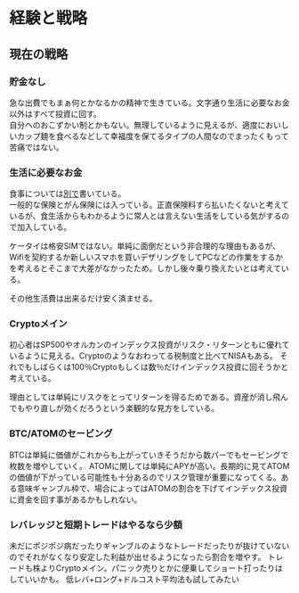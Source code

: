 # 経験と戦略
## 現在の戦略
### 貯金なし
急な出費でもまぁ何とかなるかの精神で生きている。文字通り生活に必要なお金以外はすべて投資に回す。  
自分へのおこずかい制とかもない。無理しているように見えるが、適度においしいカップ麺を食べるなどして幸福度を保てるタイプの人間なのでまったくもって苦痛ではない。

### 生活に必要なお金
食事については[別で](https://github.com/AnoHobby/Learning/blob/main/Money/Meals/DailyMeals.md)書いている。  
一般的な保険とがん保険には入っている。正直保険料すら払いたくないと考えているが、食生活からもわかるように常人とは言えない生活をしている気がするので加入している。  

ケータイは格安SIMではない。単純に面倒だという非合理的な理由もあるが、Wifiを契約するか新しいスマホを買いデザリングをしてPCなどの作業をするかを考えるとそこまで大差がなかったため。しかし後々乗り換えたいとは考えている。  

その他生活費は出来るだけ安く済ませる。
### Cryptoメイン
初心者はSP500やオルカンのインデックス投資がリスク・リターンともに優れているように見える。Cryptoのようなおわってる税制度と比べてNISAもある。
それでもしばらくは100％Cryptoもしくは数％だけインデックス投資に回そうかと考えている。

理由としては単純にリスクをとってリターンを得るためである。資産が消し飛んでもやり直しが効くだろうという楽観的な見方をしている。
### BTC/ATOMのセービング
BTCは単純に価値がこれからも上がっていきそうだから数パーでもセービングで枚数を増やしていく。
ATOMに関しては単純にAPYが高い。長期的に見てATOMの価値が下がっている可能性も十分あるのでリスク管理が重要になってくる。ある意味ギャンブル枠で、場合によってはATOMの割合を下げてインデックス投資に資金を回す事があるかもしれない。
### レバレッジと短期トレードはやるなら少額
未だにポジポジ病だったりギャンブルのようなトレードだったりが抜けていないのでそれがなくなり安定した利益が出せるようになったら割合を増やす。
トレードも株よりCryptoメイン。パニック売りとかに便乗してショート打ったりはしていいかも。
低レバ+ロング+ドルコスト平均法も試してみたい
